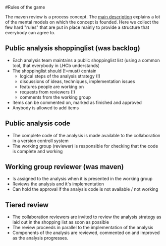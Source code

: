 #Rules of the game

The maven review is a process concept. The [main description](README.md) explains a lot of the mental models on which the concept is founded.
Here we collect the few hard "rules" that are put in place mainly to provide a structure that everybody can agree to.

## Public analysis shoppinglist (was backlog)
* Each analysis team maintains a public shoppinglist list (using a common tool, that everybody in LHCb understands)
* The shoppinglist should (!=must) contain
  * logical steps of the analysis strategy (!)
  * discussions of ideas, techniques, implementation issues
  * features people are working on
  * requests from reviewers (!)
  * comments from the working group
* Items can be commented on, marked as finished and approved
* Anybody is allowed to add items

## Public analysis code
* The complete code of the analysis is made available to the collaboration in a version controll system
* The working group (reviewer) is responsible for checking that the code is complete and working 

## Working group reviewer (was maven)
* Is assigned to the analysis when it is presented in the working group
* Reviews the analysis and it's implementation
* Can hold the approval if the analysis code is not available / not working

## Tiered review
* The collaboration reviewers are invited to review the analysis strategy as laid out in the shopping list as soon as possible
* The review proceeds in parallel to the implementation of the analysis
* Components of the analysis are reviewed, commented on and improved as the analysis progresses. 
